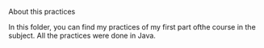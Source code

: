 About this practices


In this folder, you can find my practices of my first part ofthe course in the subject.
All the practices were done in Java.
